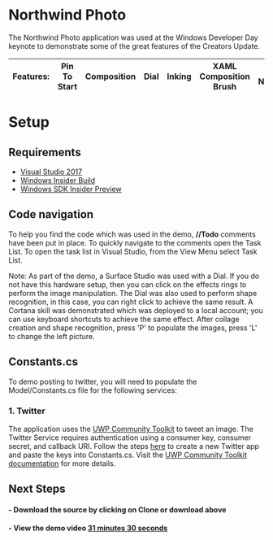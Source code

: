 <!---
  category: ControlsLayoutAndText CustomUserInteractions GraphicsAndAnimation Inking Touch TilesToastAndNotifications
  language: cs
  keywords: surface studio desktop composition inking uwp community toolkit cortana dial XAML
-->

# Northwind Photo

The Northwind Photo application was used at the Windows Developer Day keynote to demonstrate some of the great features of the Creators Update.

**Features:** | Pin To Start | Composition | Dial | Inking | XAML Composition Brush | Toast and Notifications
---|---|---|---|---|---|---

# Setup

## Requirements
* [Visual Studio 2017](https://www.visualstudio.com/vs/visual-studio-2017-rc/)
* [Windows Insider Build](https://www.microsoft.com/en-us/software-download/windowsinsiderpreviewiso)
* [Windows SDK Insider Preview](https://www.microsoft.com/en-us/software-download/windowsinsiderpreviewSDK )

## Code navigation
To help you find the code which was used in the demo, **//Todo** comments have been put in place. To quickly navigate to the comments open the Task List. To open the task list in Visual Studio, from the View Menu select Task List. 

Note: As part of the demo, a Surface Studio was used with a Dial. If you do not have this hardware setup, then you can click on the effects rings to perform the image manipulation. The Dial was also used to perform shape recognition, in this case, you can right click to achieve the same result. A Cortana skill was demonstrated which was deployed to a local account; you can use keyboard shortcuts to achieve the same effect. After collage creation and shape recognition, press 'P' to populate the images, press 'L' to change the left picture.

## Constants.cs
To demo posting to twitter, you will need to populate the Model/Constants.cs file for the following services:

### 1. Twitter

The application uses the [UWP Community Toolkit](https://github.com/Microsoft/UWPCommunityToolkit) to tweet an image. The Twitter Service requires authentication using a consumer key, consumer secret, and callback URI. Follow the steps [here](https://apps.twitter.com/app/new) to create a new Twitter app and paste the keys into Constants.cs. Visit the [UWP Community Toolkit documentation](https://developer.microsoft.com/en-us/windows/uwp-community-toolkit/services/twitter.htm) for more details.


## Next Steps ##

#### - Download the source by clicking on **Clone or download** above

#### - View the demo video [31 minutes 30 seconds](https://developer.microsoft.com/en-us/windows/projects/campaigns/windows-developer-day)